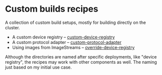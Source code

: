 # Custom builds recipes

A collection of custom build setups, mostly for building directly on the cluster.

* A custom device registry – [custom-device-registry](/custom-device-registry)
* A custom protocol adapter – [custom-protocol-adapter](/custom-protocol-adapter)
* Using images from ImageStreams – [override-device-registry](/override-device-registry)

Although the directories are named after specific deployments, like "device registry", the
recipes may work with other components as well. The naming just based on my initial use case.

